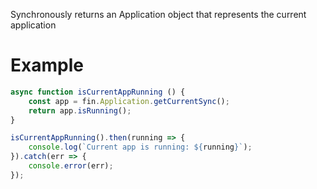 Synchronously returns an Application object that represents the current application

# Example
```js
async function isCurrentAppRunning () {
    const app = fin.Application.getCurrentSync();
    return app.isRunning();
}

isCurrentAppRunning().then(running => {
    console.log(`Current app is running: ${running}`);
}).catch(err => {
    console.error(err);
});

```
